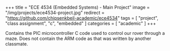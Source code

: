 +++
title = "ECE 4534 (Embedded Systems) - Main Project"
image = "/img/projects/ece4534-project.jpg"
redirect = "https://github.com/chipsenkbeil-academic/ece4534"
tags = [ "project", "class assignment", "c", "embedded" ]
categories = [ "academic" ]
+++

Contains the PIC microcontroller C code used to control our rover through
a maze. Does not contain the ARM code as that was written by another classmate.

